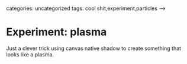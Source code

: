 <!--
  id: 2565
  date: 2014-04-24T11:19:04
  modified: 2015-10-25T07:08:04
  slug: experiment-plasma
  type: post
  excerpt: <p>Just a clever trick using canvas native shadow to create something that looks like a plasma.</p> 
  content: <p>Just a clever trick using canvas native shadow to create something that looks like a plasma.</p> <p><!--more--></p> <pre><code data-language="javascript" data-src="/wordpress/wp-content/themes/sjeiti/static/experiment/plasma.js"></code></pre> 
  categories: uncategorized
  tags: cool shit,experiment,particles
-->

# Experiment: plasma

<p>Just a clever trick using canvas native shadow to create something that looks like a plasma.</p>
<p><!--more--></p>
<pre><code data-language="javascript" data-src="/wordpress/wp-content/themes/sjeiti/static/experiment/plasma.js"></code></pre>

